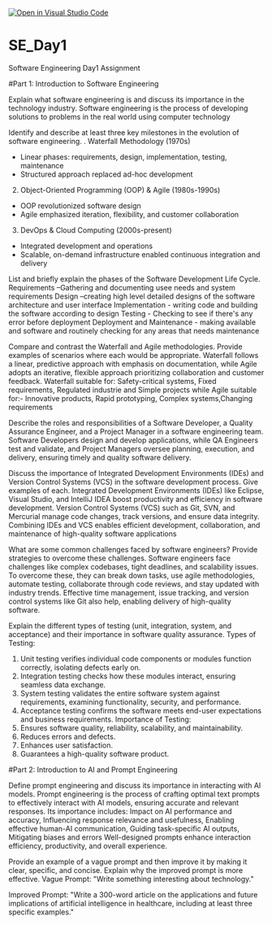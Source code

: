 [![Open in Visual Studio Code](https://classroom.github.com/assets/open-in-vscode-2e0aaae1b6195c2367325f4f02e2d04e9abb55f0b24a779b69b11b9e10269abc.svg)](https://classroom.github.com/online_ide?assignment_repo_id=15569930&assignment_repo_type=AssignmentRepo)
# SE_Day1
Software Engineering Day1 Assignment

#Part 1: Introduction to Software Engineering

Explain what software engineering is and discuss its importance in the technology industry.
Software engineering is the process of developing solutions to problems in the real world using computer technology 

Identify and describe at least three key milestones in the evolution of software engineering.
. Waterfall Methodology (1970s)
- Linear phases: requirements, design, implementation, testing, maintenance
- Structured approach replaced ad-hoc development

2. Object-Oriented Programming (OOP) & Agile (1980s-1990s)
- OOP revolutionized software design
- Agile emphasized iteration, flexibility, and customer collaboration

3. DevOps & Cloud Computing (2000s-present)
- Integrated development and operations
- Scalable, on-demand infrastructure enabled continuous integration and delivery

List and briefly explain the phases of the Software Development Life Cycle.
Requirements –Gathering and documenting usee needs and system requirements 
Design –creating high level detailed designs of the software architecture and user interface 
Implementation - writing code and building the software according to design 
Testing - Checking to see if there's any error before deployment 
Deployment and Maintenance - making available and software and routinely checking for any areas that needs maintenance 

Compare and contrast the Waterfall and Agile methodologies. Provide examples of scenarios where each would be appropriate.
Waterfall follows a linear, predictive approach with emphasis on documentation, while Agile adopts an iterative, flexible approach prioritizing collaboration and customer feedback.
Waterfall suitable for: Safety-critical systems, Fixed requirements, Regulated industrie and Simple projects while Agile suitable for:- Innovative products, Rapid prototyping, Complex systems,Changing requirements


Describe the roles and responsibilities of a Software Developer, a Quality Assurance Engineer, and a Project Manager in a software engineering team.
Software Developers design and develop applications, while QA Engineers test and validate, and Project Managers oversee planning, execution, and delivery, ensuring timely and quality software delivery.

Discuss the importance of Integrated Development Environments (IDEs) and Version Control Systems (VCS) in the software development process. Give examples of each.
Integrated Development Environments (IDEs) like Eclipse, Visual Studio, and IntelliJ IDEA boost productivity and efficiency in software development. Version Control Systems (VCS) such as Git, SVN, and Mercurial manage code changes, track versions, and ensure data integrity. Combining IDEs and VCS enables efficient development, collaboration, and maintenance of high-quality software applications 

What are some common challenges faced by software engineers? Provide strategies to overcome these challenges.
Software engineers face challenges like complex codebases, tight deadlines, and scalability issues. To overcome these, they can break down tasks, use agile methodologies, automate testing, collaborate through code reviews, and stay updated with industry trends.
Effective time management, issue tracking, and version control systems like Git also help, enabling delivery of high-quality software.

Explain the different types of testing (unit, integration, system, and acceptance) and their importance in software quality assurance.
Types of Testing:
1. Unit testing verifies individual code components or modules function correctly, isolating defects early on.
2. Integration testing checks how these modules interact, ensuring seamless data exchange.
3. System testing validates the entire software system against requirements, examining functionality, security, and performance.
4. Acceptance testing confirms the software meets end-user expectations and business requirements.
Importance of Testing:
1. Ensures software quality, reliability, scalability, and maintainability.
2. Reduces errors and defects.
3. Enhances user satisfaction.
4. Guarantees a high-quality software product.

#Part 2: Introduction to AI and Prompt Engineering


Define prompt engineering and discuss its importance in interacting with AI models.
Prompt engineering is the process of crafting optimal text prompts to effectively interact with AI models, ensuring accurate and relevant responses.
Its importance includes:
Impact on AI performance and accuracy, Influencing response relevance and usefulness, Enabling effective human-AI communication,
Guiding task-specific AI outputs, Mitigating biases and errors
Well-designed prompts enhance interaction efficiency, productivity, and overall experience.

Provide an example of a vague prompt and then improve it by making it clear, specific, and concise. Explain why the improved prompt is more effective.
Vague Prompt:
"Write something interesting about technology."

Improved Prompt:
"Write a 300-word article on the applications and future implications of artificial intelligence in healthcare, including at least three specific examples."
